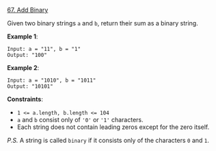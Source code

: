[67. Add Binary](https://leetcode.com/problems/add-binary/)

Given two binary strings `a` and `b`, return their sum as a binary string.

**Example 1**:
```
Input: a = "11", b = "1"
Output: "100"
```

**Example 2**:
```
Input: a = "1010", b = "1011"
Output: "10101"
```

**Constraints**:
* `1 <= a.length, b.length <= 104`
* `a` and `b` consist only of `'0'` or `'1'` characters.
* Each string does not contain leading zeros except for the zero itself.

*P.S.* A string is called `binary` if it consists only of the characters `0` and `1`.
